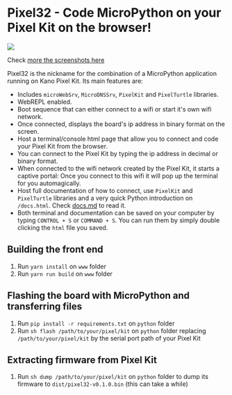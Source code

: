 # Pixel32 - Code MicroPython on your Pixel Kit on the browser!

![](https://i.imgur.com/bGmm57E.png)

Check [more the screenshots here](https://imgur.com/a/AEzbgcb)

Pixel32 is the nickname for the combination of a MicroPython application running on Kano Pixel Kit. Its main features are:

- Includes `microWebSrv`, `MicroDNSSrv`, `PixelKit` and `PixelTurtle` libraries.
- WebREPL enabled.
- Boot sequence that can either connect to a wifi or start it's own wifi network.
- Once connected, displays the board's ip address in binary format on the screen.
- Host a terminal/console html page that allow you to connect and code your Pixel Kit from the browser.
- You can connect to the Pixel Kit by typing the ip address in decimal or binary format.
- When connected to the wifi network created by the Pixel Kit, it starts a captive portal: Once you connect to this wifi it will pop up the terminal for you automagically.
- Host full documentation of how to connect, use `PixelKit` and `PixelTurtle` libraries and a very quick Python introduction on `/docs.html`. Check [docs.md](www/docs.md) to read it.
- Both terminal and documentation can be saved on your computer by typing `CONTROL + S` or `COMMAND + S`. You can run them by simply double clicking the `html` file you saved.

## Building the front end

1. Run `yarn install` on `www` folder
1. Run `yarn run build` on `www` folder

## Flashing the board with MicroPython and transferring files

1. Run `pip install -r requirements.txt` on `python` folder
1. Run `sh flash /path/to/your/pixel/kit` on `python` folder replacing `/path/to/your/pixel/kit` by the serial port path of your Pixel Kit

## Extracting firmware from Pixel Kit

1. Run `sh dump /path/to/your/pixel/kit` on `python` folder to dump its firmware to `dist/pixel32-v0.1.0.bin` (this can take a while)

